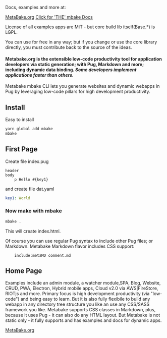 
Docs, examples and more at:

[MetaBake.org](http://www.MetaBake.org)
[Click for 'THE' mbake Docs](http://doc.metabake.org/mbake/)

License of all examples apps are MIT - but core build lib itself(Base.*) is LGPL.

You can use for free in any way; but if you change or use the core library directly, you must contribute back to the source of the ideas.

#### Metabake.org is the extensible low-code productivity tool for application developers via static generation; with Pug, Markdown and more; including dynamic data binding. *Some developers implement applications faster than others.*


Metabake mbake CLI lets you generate websites and dynamic webapps in Pug by leveraging low-code pillars for high development productivity.

## Install

Easy to install

```sh
yarn global add mbake
mbake
```

## First Page

Create file index.pug
```pug
header
body
    p Hello #{key1}
```
and create file dat.yaml
```yaml
key1: World
```

### Now make with mbake

```sh
mbake .
```

This will create index.html. 

Of course you can use regular Pug syntax to include other Pug files; or Markdown. Metabake Markdown flavor includes CSS support:
```pug
    include:metaMD comment.md
```

## Home Page

Examples include an admin module, a watcher module,SPA, Blog, Website, CRUD, PWA, Electron,  Hybrid mobile apps, Cloud v2.0 via AWS|FireStore, RIOTjs and more. 
Primary focus is high development productivity (via "low-code") and being easy to learn. But it is also fully flexibile to build any webapp in any directory tree structure you like an use any CSS/SASS framework you like.
Metabake supports CSS classes in Markdown, plus, because it uses Pug - it can also do any HTML layout. But Metabake is not static only - it fully supports and has examples and docs for dynamic apps.

[MetaBake.org](http://www.MetaBake.org)
